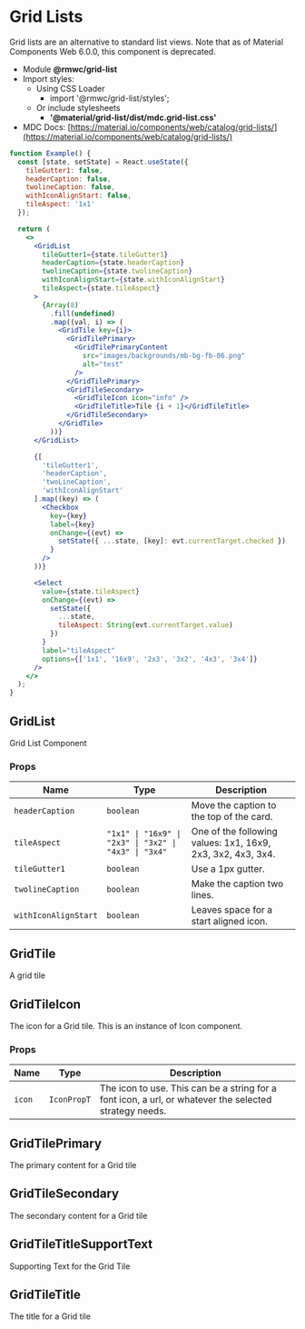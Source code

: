 # Grid Lists

Grid lists are an alternative to standard list views. Note that as of Material Components Web 6.0.0, this component is deprecated.

- Module **@rmwc/grid-list**
- Import styles:
  - Using CSS Loader
    - import '@rmwc/grid-list/styles';
  - Or include stylesheets
    - **'@material/grid-list/dist/mdc.grid-list.css'**
- MDC Docs: [https://material.io/components/web/catalog/grid-lists/](https://material.io/components/web/catalog/grid-lists/)

```jsx
function Example() {
  const [state, setState] = React.useState({
    tileGutter1: false,
    headerCaption: false,
    twolineCaption: false,
    withIconAlignStart: false,
    tileAspect: '1x1'
  });

  return (
    <>
      <GridList
        tileGutter1={state.tileGutter1}
        headerCaption={state.headerCaption}
        twolineCaption={state.twolineCaption}
        withIconAlignStart={state.withIconAlignStart}
        tileAspect={state.tileAspect}
      >
        {Array(8)
          .fill(undefined)
          .map((val, i) => (
            <GridTile key={i}>
              <GridTilePrimary>
                <GridTilePrimaryContent
                  src="images/backgrounds/mb-bg-fb-06.png"
                  alt="test"
                />
              </GridTilePrimary>
              <GridTileSecondary>
                <GridTileIcon icon="info" />
                <GridTileTitle>Tile {i + 1}</GridTileTitle>
              </GridTileSecondary>
            </GridTile>
          ))}
      </GridList>

      {[
        'tileGutter1',
        'headerCaption',
        'twoLineCaption',
        'withIconAlignStart'
      ].map((key) => (
        <Checkbox
          key={key}
          label={key}
          onChange={(evt) =>
            setState({ ...state, [key]: evt.currentTarget.checked })
          }
        />
      ))}

      <Select
        value={state.tileAspect}
        onChange={(evt) =>
          setState({
            ...state,
            tileAspect: String(evt.currentTarget.value)
          })
        }
        label="tileAspect"
        options={['1x1', '16x9', '2x3', '3x2', '4x3', '3x4']}
      />
    </>
  );
}
```

## GridList

Grid List Component

### Props

| Name                 | Type                                                  | Description                                                 |
| -------------------- | ----------------------------------------------------- | ----------------------------------------------------------- |
| `headerCaption`      | `boolean`                                             | Move the caption to the top of the card.                    |
| `tileAspect`         | `"1x1" \| "16x9" \| "2x3" \| "3x2" \| "4x3" \| "3x4"` | One of the following values: 1x1, 16x9, 2x3, 3x2, 4x3, 3x4. |
| `tileGutter1`        | `boolean`                                             | Use a 1px gutter.                                           |
| `twolineCaption`     | `boolean`                                             | Make the caption two lines.                                 |
| `withIconAlignStart` | `boolean`                                             | Leaves space for a start aligned icon.                      |

## GridTile

A grid tile

## GridTileIcon

The icon for a Grid tile. This is an instance of Icon component.

### Props

| Name   | Type        | Description                                                                                            |
| ------ | ----------- | ------------------------------------------------------------------------------------------------------ |
| `icon` | `IconPropT` | The icon to use. This can be a string for a font icon, a url, or whatever the selected strategy needs. |

## GridTilePrimary

The primary content for a Grid tile

## GridTileSecondary

The secondary content for a Grid tile

## GridTileTitleSupportText

Supporting Text for the Grid Tile

## GridTileTitle

The title for a Grid tile
